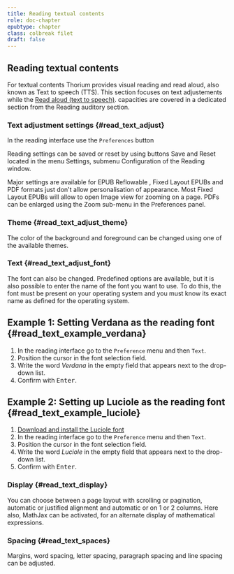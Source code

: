 ```yaml
---
title: Reading textual contents
role: doc-chapter
epubtype: chapter
class: colbreak filet
draft: false
---
```



<section class="filet">

## Reading textual contents

For textual contents Thorium provides visual reading and read aloud, also known as Text to speech (TTS). This section focuses on text adjustements while the [Read aloud (text to speech)](../213_reading_auditory/index.xhtml#readaloud). 
capacities are covered in a dedicated section from the Reading auditory section.

</section>
<section class="filet">


### Text adjustment settings {#read_text_adjust}

In the reading interface use the `Preferences` button 
<img src="../../resources/images/textarea-icon.svg" role="presentation" alt="" class="icon"/>


Reading settings can be saved or reset by using buttons <span class="ui_button">Save</span> and <span class="ui_button">Reset</span> located in the menu
<span class="ui_button">Settings</span>, submenu <span class="ui_button">Configuration</span> of the
Reading window.

Major settings are available for EPUB Reflowable , Fixed Layout EPUBs and
PDF formats just don't allow personalisation of appearance. Most Fixed
Layout EPUBs will allow to open Image view for zooming on a page. PDFs
can be enlarged using the Zoom sub-menu in the Preferences panel.


</section>
<section class="filet">


### Theme {#read_text_adjust_theme}

The color of the background and foreground can be changed using one of
the available themes.


</section>
<section class="filet">


### Text {#read_text_adjust_font}

The font
can also be changed. Predefined options are available, but it is also possible to enter the name of the font you want to use.
To do this, the font must be present on your operating system and you must know its exact name as defined for the operating system.

<div class="framed">


## Example 1: Setting Verdana as the reading font {#read_text_example_verdana}

1.  In the reading interface go to the `Preference` menu and then
    `Text`.
2.  Position the cursor in the font selection field.
3.  Write the word *Verdana* in the empty field that appears next to the
    drop-down list.
4.  Confirm with <kbd>Enter</kbd>.


## Example 2: Setting up Luciole as the reading font {#read_text_example_luciole}

1.  [Download and install the Luciole
    font](https://www.luciole-vision.com/#download)
2.  In the reading interface go to the `Preference` menu and then
    `Text`.
3.  Position the cursor in the font selection field.
4.  Write the word *Luciole* in the empty field that appears next to the
    drop-down list.
5.  Confirm with <kbd>Enter</kbd>.

</div>

</section>
<section class="filet">

### Display {#read_text_display}

You can choose between a page layout with scrolling or pagination,
automatic or justified alignment and automatic or on 1 or 2 columns.
Here also, MathJax can be activated, for an alternate display of mathematical
expressions.

</section>
<section class="filet">

### Spacing {#read_text_spaces}

Margins, word spacing, letter spacing, paragraph spacing and line
spacing can be adjusted.

</section>
